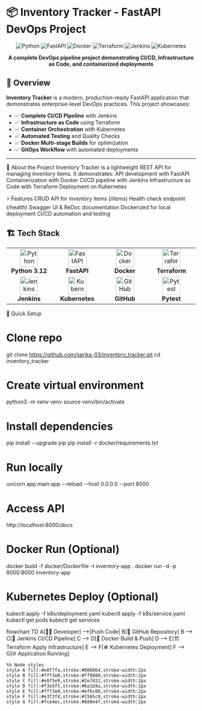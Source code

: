 # 📦 Inventory Tracker - FastAPI DevOps Project

<div align="center">

![Python](https://img.shields.io/badge/Python-3.12-blue?style=for-the-badge&logo=python)
![FastAPI](https://img.shields.io/badge/FastAPI-0.100+-green?style=for-the-badge&logo=fastapi)
![Docker](https://img.shields.io/badge/Docker-20.10+-blue?style=for-the-badge&logo=docker)
![Terraform](https://img.shields.io/badge/Terraform-1.6+-purple?style=for-the-badge&logo=terraform)
![Jenkins](https://img.shields.io/badge/Jenkins-2.400+-red?style=for-the-badge&logo=jenkins)
![Kubernetes](https://img.shields.io/badge/Kubernetes-1.28+-blue?style=for-the-badge&logo=kubernetes)

**A complete DevOps pipeline project demonstrating CI/CD, Infrastructure as Code, and containerized deployments**

</div>


## 🌟 Overview

**Inventory Tracker** is a modern, production-ready FastAPI application that demonstrates enterprise-level DevOps practices. This project showcases:

- ✅ **Complete CI/CD Pipeline** with Jenkins
- ✅ **Infrastructure as Code** using Terraform
- ✅ **Container Orchestration** with Kubernetes
- ✅ **Automated Testing** and Quality Checks
- ✅ **Docker Multi-stage Builds** for optimization
- ✅ **GitOps Workflow** with automated deployments

---

🌟 About the Project
Inventory Tracker is a lightweight REST API for managing inventory items. It demonstrates:
API development with FastAPI
Containerization with Docker
CI/CD pipeline with Jenkins
Infrastructure as Code with Terraform
Deployment on Kubernetes

⚡ Features
CRUD API for inventory items (/items)
Health check endpoint (/health)
Swagger UI & ReDoc documentation
Dockerized for local deployment
CI/CD automation and testing

## 🏗️ Tech Stack

<table>
<tr>
<td align="center" width="150">
<img src="https://cdn.jsdelivr.net/gh/devicons/devicon/icons/python/python-original.svg" width="48" height="48" alt="Python" />
<br><strong>Python 3.12</strong>
</td>
<td align="center" width="150">
<img src="https://cdn.jsdelivr.net/gh/devicons/devicon/icons/fastapi/fastapi-original.svg" width="48" height="48" alt="FastAPI" />
<br><strong>FastAPI</strong>
</td>
<td align="center" width="150">
<img src="https://cdn.jsdelivr.net/gh/devicons/devicon/icons/docker/docker-original.svg" width="48" height="48" alt="Docker" />
<br><strong>Docker</strong>
</td>
<td align="center" width="150">
<img src="https://cdn.jsdelivr.net/gh/devicons/devicon/icons/terraform/terraform-original.svg" width="48" height="48" alt="Terraform" />
<br><strong>Terraform</strong>
</td>
</tr>
<tr>
<td align="center" width="150">
<img src="https://cdn.jsdelivr.net/gh/devicons/devicon/icons/jenkins/jenkins-original.svg" width="48" height="48" alt="Jenkins" />
<br><strong>Jenkins</strong>
</td>
<td align="center" width="150">
<img src="https://cdn.jsdelivr.net/gh/devicons/devicon/icons/kubernetes/kubernetes-plain.svg" width="48" height="48" alt="Kubernetes" />
<br><strong>Kubernetes</strong>
</td>
<td align="center" width="150">
<img src="https://cdn.jsdelivr.net/gh/devicons/devicon/icons/github/github-original.svg" width="48" height="48" alt="GitHub" />
<br><strong>GitHub</strong>
</td>
<td align="center" width="150">
<img src="https://cdn.jsdelivr.net/gh/devicons/devicon/icons/pytest/pytest-original.svg" width="48" height="48" alt="Pytest" />
<br><strong>Pytest</strong>
</td>
</tr>
</table>

🚀 Quick Setup
# Clone repo
git clone https://github.com/sarika-03/inventory_tracker.git
cd inventory_tracker

# Create virtual environment
python3 -m venv venv
source venv/bin/activate

# Install dependencies
pip install --upgrade pip
pip install -r docker/requirements.txt

# Run locally
uvicorn app.main:app --reload --host 0.0.0.0 --port 8000

# Access API
http://localhost:8000/docs

# Docker Run (Optional)
docker build -f docker/Dockerfile -t inventory-app .
docker run -d -p 8000:8000 inventory-app

# Kubernetes Deploy (Optional)
kubectl apply -f k8s/deployment.yaml
kubectl apply -f k8s/service.yaml
kubectl get pods
kubectl get services

flowchart TD
    A[👨‍💻 Developer] -->|Push Code| B[📁 GitHub Repository]
    B --> C[🤖 Jenkins CI/CD Pipeline]
    C --> D[🐳 Docker Build & Push]
    D --> E[🏗️ Terraform Apply Infrastructure]
    E --> F[☸️ Kubernetes Deployment]
    F --> G[🌐 Application Running]

    %% Node styles
    style A fill:#e0f7fa,stroke:#006064,stroke-width:2px
    style B fill:#fff3e0,stroke:#ff9800,stroke-width:2px
    style C fill:#e8f5e9,stroke:#2e7d32,stroke-width:2px
    style D fill:#f3e5f5,stroke:#6a1b9a,stroke-width:2px
    style E fill:#fff3e0,stroke:#ef6c00,stroke-width:2px
    style F fill:#e3f2fd,stroke:#1565c0,stroke-width:2px
    style G fill:#fce4ec,stroke:#880e4f,stroke-width:2px
